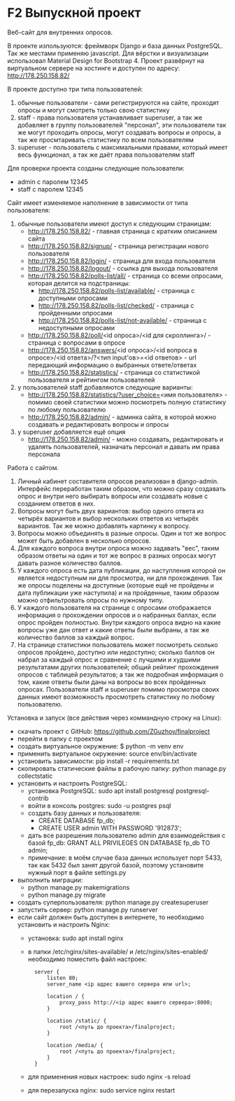 # F2 Выпускной проект 
Веб-сайт для внутренних опросов.

В проекте изпользуются: фреймворк Django и база данных PostgreSQL. Так же местами применяю javascript. 
Для вёрстки и визуализации использовал Material Design for Bootstrap 4.
Проект развёрнут на виртуальном сервере на хостинге и доступен по адресу: http://178.250.158.82/

В проекте доступно три типа пользователей:
1. обычные пользователи - сами регистрируются на сайте, проходят опросы и могут смотреть только свою статистику
2. staff - права пользователя устанавливает superuser, а так же добавляет в группу пользователей "персонал", эти пользователи так же могут проходить опросы, могут создавать вопросы и опросы, а так же просмтаривать статистику по всем пользователям
3. superuser - пользователь с максимальными правами, который имеет весь функционал, а так же даёт права пользователям staff

Для проверки проекта созданы следующие пользователи:
- admin с паролем 12345
- staff с паролем 12345

Сайт имеет изменяемое наполнение в зависимости от типа пользователя:
1. обычные пользователи имеют доступ к следующим страницам:
    - http://178.250.158.82/ - главная страница с кратким описанием сайта
    - http://178.250.158.82/signup/ - страница регистрации нового пользователя
    - http://178.250.158.82/login/ - страница для входа пользователя
    - http://178.250.158.82/logout/ - ссылка для выхода пользователя
    - http://178.250.158.82/polls-list/all/ - страница со всеми опросами, которая делится на подстраницы:
        - http://178.250.158.82/polls-list/available/ - страница с доступными опросами
        - http://178.250.158.82/polls-list/checked/ - страница с пройденными опросами
        - http://178.250.158.82/polls-list/not-available/ - страница с недоступными опросами
    - http://178.250.158.82/poll/<id опроса>/<id для скроллинга>/ - страница с вопросами в опросе
    - http://178.250.158.82/answers/<id опроса>/<id вопроса в опросе>/<id ответа>/?<тип input'ов>=<id ответов> - url передающий информацию о выбранных ответе/ответах
    - http://178.250.158.82/statistics/ - страница со статистикой пользователя и рейтингом пользователей
2. у пользователей staff добавляются следующие варианты:
    - http://178.250.158.82/statistics/?user_choice=<имя пользователя> - помимо своей статистики можно посмотреть полную статистику по любому пользователю
    - http://178.250.158.82/admin/ - админка сайта, в которой можно создавать и редактировать вопросы и опросы
3. у superuser добавляется ещё опция
    - http://178.250.158.82/admin/ - можно создавать, редактировать и удалять пользователей, назначать персонал и давать им права персонала

Работа с сайтом.
1. Личный кабинет составителя опросов реализован в django-admin. Интерфейс переработан таким образом, что можно сразу создавать опрос и внутри него выбирать вопросы или создавать новые с созданием ответов в них.
2. Вопросы могут быть двух вариантов: выбор одного ответа из четырёх вариантов и выбор нескольких ответов из четырёх вариантов. Так же можно добавлять картинку к вопросу.
3. Вопросы можно объединять в разные опросы. Один и тот же вопрос может быть добавлен в несколько опросов.
4. Для каждого вопроса внутри опроса можно задавать "вес", таким образом ответы на один и тот же вопрос в разных опросах могут давать разное количество баллов.
5. У каждого опроса есть дата публикации, до наступления которой он является недоступным ни для просмотра, ни для прохождения. Так же опросы поделены на доступные (которые ещё не пройдены и дата публикации уже наступила) и на пройденные, таким образом можно отфильтровать опросы по нужному типу.
6. У каждого пользователя на странице с опросами отображается информация о прохождении опросов и о набранных баллах, если опрос пройден полностью. Внутри каждого опроса видно на какие вопросы уже дан ответ и какие ответы были выбраны, а так же количество баллов за каждый вопрос.
7. На странице статистики пользователь может посмотреть сколько опросов пройдено, доступно или недоступно; сколько баллов он набрал за каждый опрос и сравнение с лучшими и худшими результатами других пользователей; общий рейтинг прохождения опросов с таблицей результатов; а так же подробная информация о том, какие ответы были даны на вопросы во всех пройденных опросах. Пользователи staff и superuser помимо просмотра своих данных имеют возможность просмотреть статистику по любому пользователю.

Установка и запуск (все действия через коммандную строку на Linux):
- скачать проект с GitHub: https://github.com/ZGuzhov/finalproject
- перейти в папку с проектом
- создать виртуальное окружение: $ python -m venv env
- применить виртуальное окружение: source env/bin/activate
- установить зависимости: pip install -r requirements.txt 
- скопировать статические файлы в рабочую папку: python manage.py collectstatic
- установить и настроить PostgreSQL:
    - установка PostgreSQL: sudo apt install postgresql postgresql-contrib
    - войти в консоль postgres: sudo -u postgres psql
    - создать базу данных и пользователя:
        - CREATE DATABASE fp_db;
        - CREATE USER admin WITH PASSWORD '912873';
    - дать все разрешения пользователю admin для взаимодействия с базой fp_db: GRANT ALL PRIVILEGES ON DATABASE fp_db TO admin;
    - примечание: в моём случае база данных использует порт 5433, так как 5432 был занят другой базой, поэтому установите нужный порт в файле settings.py
- выполнить миграции:
    - python manage.py makemigrations
    - python manage.py migrate
- создать суперпользователя: python manage.py createsuperuser
- запустить сервер: python manage.py runserver
- если сайт должен быть доступен в интернете, то необходимо установить и настроить Nginx:
    - установка: sudo apt install nginx
    - в папки /etc/nginx/sites-available/ и /etc/nginx/sites-enabled/ необходимо поместить файл настроек:
        
            server {
                listen 80;
                server_name <ip адрес вашего сервера или url>;

                location / {
                    proxy_pass http://<ip адрес вашего сервера>:8000;
                }

                location /static/ {
                    root /<путь до проекта>/finalproject;
                }

                location /media/ {
                    root /<путь до проекта>/finalproject;
                }
            }
    
    - для применения новых настроек: sudo nginx -s reload
    - для перезапуска nginx: sudo service nginx restart
